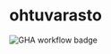 # ohtuvarasto

![GHA workflow badge](https://github.com/serze10/ohtuvarasto/actions/workflows/main.yml/badge.svg)
